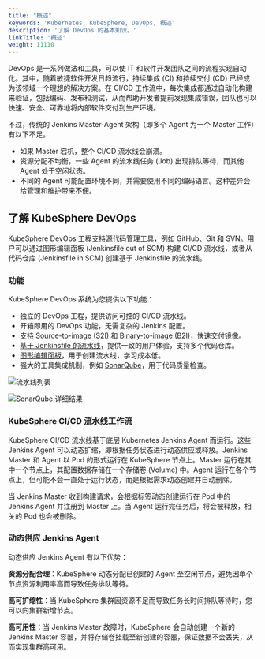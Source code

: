 ```yaml
---
title: "概述"
keywords: 'Kubernetes, KubeSphere, DevOps, 概述'
description: '了解 DevOps 的基本知识。'
linkTitle: "概述"
weight: 11110
---
```


DevOps 是一系列做法和工具，可以使 IT 和软件开发团队之间的流程实现自动化。其中，随着敏捷软件开发日趋流行，持续集成 (CI) 和持续交付 (CD) 已经成为该领域一个理想的解决方案。在 CI/CD 工作流中，每次集成都通过自动化构建来验证，包括编码、发布和测试，从而帮助开发者提前发现集成错误，团队也可以快速、安全、可靠地将内部软件交付到生产环境。

不过，传统的 Jenkins Master-Agent 架构（即多个 Agent 为一个 Master 工作）有以下不足。

- 如果 Master 宕机，整个 CI/CD 流水线会崩溃。
- 资源分配不均衡，一些 Agent 的流水线任务 (Job) 出现排队等待，而其他 Agent 处于空闲状态。
- 不同的 Agent 可能配置环境不同，并需要使用不同的编码语言。这种差异会给管理和维护带来不便。

## 了解 KubeSphere DevOps

KubeSphere DevOps 工程支持源代码管理工具，例如 GitHub、Git 和 SVN。用户可以通过图形编辑面板 (Jenkinsfile out of SCM) 构建 CI/CD 流水线，或者从代码仓库 (Jenkinsfile in SCM) 创建基于 Jenkinsfile 的流水线。

### 功能

KubeSphere DevOps 系统为您提供以下功能：

- 独立的 DevOps 工程，提供访问可控的 CI/CD 流水线。
- 开箱即用的 DevOps 功能，无需复杂的 Jenkins 配置。
- 支持 [Source-to-image (S2I)](../../../project-user-guide/image-builder/source-to-image/) 和 [Binary-to-image (B2I)](../../../project-user-guide/image-builder/binary-to-image/)，快速交付镜像。
- [基于 Jenkinsfile 的流水线](../../../devops-user-guide/how-to-use/create-a-pipeline-using-jenkinsfile/)，提供一致的用户体验，支持多个代码仓库。
- [图形编辑面板](../../../devops-user-guide/how-to-use/create-a-pipeline-using-graphical-editing-panel/)，用于创建流水线，学习成本低。
- 强大的工具集成机制，例如 [SonarQube](../../../devops-user-guide/how-to-integrate/sonarqube/)，用于代码质量检查。

![流水线列表](/images/docs/zh-cn/devops-user-guide/understand-and-manage-devops-projects/overview/pipeline-list-1.png)

![SonarQube 详细结果](/images/docs/zh-cn/devops-user-guide/understand-and-manage-devops-projects/overview/sonarqube-result-detail.PNG)

### KubeSphere CI/CD 流水线工作流

KubeSphere CI/CD 流水线基于底层 Kubernetes Jenkins Agent 而运行。这些 Jenkins Agent 可以动态扩缩，即根据任务状态进行动态供应或释放。Jenkins Master 和 Agent 以 Pod 的形式运行在 KubeSphere 节点上。Master 运行在其中一个节点上，其配置数据存储在一个存储卷 (Volume) 中。Agent 运行在各个节点上，但可能不会一直处于运行状态，而是根据需求动态创建并自动删除。

当 Jenkins Master 收到构建请求，会根据标签动态创建运行在 Pod 中的 Jenkins Agent 并注册到 Master 上。当 Agent 运行完任务后，将会被释放，相关的 Pod 也会被删除。

### 动态供应 Jenkins Agent

动态供应 Jenkins Agent 有以下优势：

**资源分配合理**：KubeSphere 动态分配已创建的 Agent 至空闲节点，避免因单个节点资源利用率高而导致任务排队等待。

**高可扩缩性**：当 KubeSphere 集群因资源不足而导致任务长时间排队等待时，您可以向集群新增节点。

**高可用性**：当 Jenkins Master 故障时，KubeSphere 会自动创建一个新的 Jenkins Master 容器，并将存储卷挂载至新创建的容器，保证数据不会丢失，从而实现集群高可用。